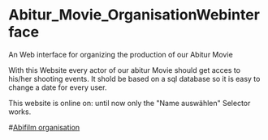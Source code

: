 # Abitur_Movie_OrganisationWebinterface
An Web interface for organizing the production of our Abitur Movie

With this Website every actor of our abitur Movie should get acces to his/her shooting events.
It shold be based on a sql database so it is easy to change a date for every user.

This website is online on:
until now only the "Name auswählen" Selector works.

#[Abifilm organisation](http://www.abifilm.byethost17.com/)
